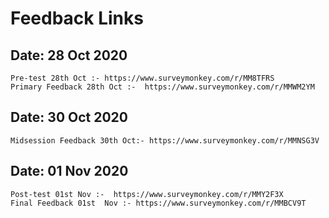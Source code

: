 # Feedback Links

## Date: 28 Oct 2020

```
Pre-test 28th Oct :- https://www.surveymonkey.com/r/MM8TFRS
Primary Feedback 28th Oct :-  https://www.surveymonkey.com/r/MMWM2YM
``` 


## Date: 30 Oct 2020
```
Midsession Feedback 30th Oct:- https://www.surveymonkey.com/r/MMNSG3V
```


## Date: 01 Nov 2020
```
Post-test 01st Nov :-  https://www.surveymonkey.com/r/MMY2F3X  
Final Feedback 01st  Nov :- https://www.surveymonkey.com/r/MMBCV9T
``` 

 



 



 


